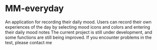 # MM-everyday
An application for recording their daily mood. Users can record their own experiences of the day by selecting mood icons and colors and entering their daily mood notes The current project is still under development, and some functions are still being improved. If you encounter problems in the test, please contact me
